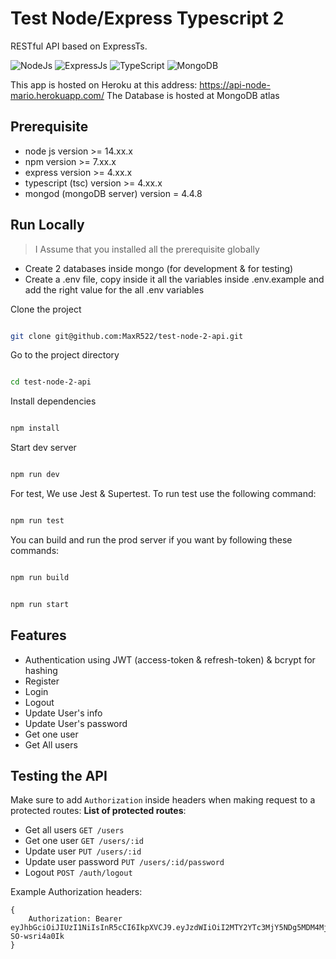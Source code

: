 # Test Node/Express Typescript 2

RESTful API based on ExpressTs.

![NodeJs](https://img.shields.io/badge/node.js-%2343853D.svg?&style=for-the-badge&logo=node.js&logoColor=white) ![ExpressJs](https://img.shields.io/badge/express.js-%23404d59.svg?&style=for-the-badge) ![TypeScript](https://img.shields.io/badge/typescript-%23007ACC.svg?style=for-the-badge&logo=typescript&logoColor=white) ![MongoDB](https://img.shields.io/badge/MongoDB-%234ea94b.svg?&style=for-the-badge&logo=mongodb&logoColor=white)

This app is hosted on Heroku at this address: https://api-node-mario.herokuapp.com/
The Database is hosted at MongoDB atlas

## Prerequisite

- node js version >= 14.xx.x
- npm version >= 7.xx.x
- express version >= 4.xx.x
- typescript (tsc) version >= 4.xx.x
- mongod (mongoDB server) version = 4.4.8

## Run Locally

> I Assume that you installed all the prerequisite globally

- Create 2 databases inside mongo (for development & for testing)
- Create a .env file, copy inside it all the variables inside .env.example and add the right value for the all .env variables

Clone the project

```bash

git clone git@github.com:MaxR522/test-node-2-api.git

```

Go to the project directory

```bash

cd test-node-2-api

```

Install dependencies

```bash

npm install

```

Start dev server

```bash

npm run dev

```

For test, We use Jest & Supertest. To run test use the following command:

```bash

npm run test

```

You can build and run the prod server if you want by following these commands:

```bash

npm run build

```

```bash

npm run start

```

## Features

- Authentication using JWT (access-token & refresh-token) & bcrypt for hashing
- Register
- Login
- Logout
- Update User's info
- Update User's password
- Get one user
- Get All users

## Testing the API

Make sure to add `Authorization` inside headers when making request to a protected routes:
**List of protected routes**:

- Get all users `GET /users`
- Get one user `GET /users/:id`
- Update user `PUT /users/:id`
- Update user password `PUT /users/:id/password`
- Logout `POST /auth/logout`

Example Authorization headers:

```
{
	Authorization: Bearer eyJhbGciOiJIUzI1NiIsInR5cCI6IkpXVCJ9.eyJzdWIiOiI2MTY2YTc3MjY5NDg5MDM4MjkwMDJjYzUiLCJlbWFpbCI6InJhbmphbWFyaW9AZ21haWwuY29tIiwiaWF0IjoxNjM0MTIzNDg2LCJleHAiOjE2MzQxMjcwODZ9.G7ikGcNSZhc_S3DwyCjQ4qdYELpAoq-SO-wsri4a0Ik
}
```
